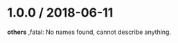 
1.0.0 / 2018-06-11
==================

**others**
,fatal: No names found, cannot describe anything.

